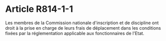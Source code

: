 # Article R814-1-1

<p>Les membres de la Commission nationale d'inscription et de discipline ont droit à la prise en charge de leurs frais de déplacement dans les conditions fixées par la réglementation applicable aux fonctionnaires de l'Etat. </p>